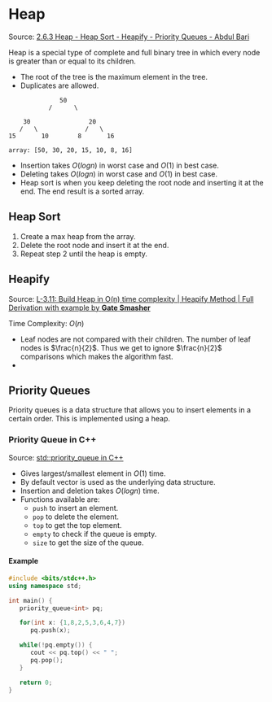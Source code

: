 # Heap

Source: [2.6.3 Heap - Heap Sort - Heapify - Priority Queues - Abdul Bari](https://youtu.be/HqPJF2L5h9U)

Heap is a special type of complete and full binary tree in which every node is greater than or equal to its children.

- The root of the tree is the maximum element in the tree.
- Duplicates are allowed.

```plaintext
              50
           /      \

    30                20
   /   \             /   \
15       10        8       16
```

`array: [50, 30, 20, 15, 10, 8, 16]`

- Insertion takes $O(log n)$ in worst case and $O(1)$ in best case.
- Deleting takes $O(log n)$ in worst case and $O(1)$ in best case.
- Heap sort is when you keep deleting the root node and inserting it at the end. The end result is a sorted array.

## Heap Sort

1. Create a max heap from the array.
2. Delete the root node and insert it at the end.
3. Repeat step 2 until the heap is empty.

## Heapify

Source: [L-3.11: Build Heap in O(n) time complexity | Heapify Method | Full Derivation with example by **Gate Smasher**
](https://www.youtube.com/watch?v=8noP3YjjJCM)

Time Complexity: $O(n)$

- Leaf nodes are not compared with their children. The number of leaf nodes is $\frac{n}{2}$. Thus we get to ignore $\frac{n}{2}$ comparisons which makes the algorithm fast.
- 

## Priority Queues

Priority queues is a data structure that allows you to insert elements in a certain order. This is implemented using a heap.

### Priority Queue in C++

Source: [std::priority_queue in C++](https://www.youtube.com/watch?v=JSqznrzWGvc)

- Gives largest/smallest element in $O(1)$ time.
- By default vector is used as the underlying data structure.
- Insertion and deletion takes $O(log n)$ time.
- Functions available are:
  - `push` to insert an element.
  - `pop` to delete the element.
  - `top` to get the top element.
  - `empty` to check if the queue is empty.
  - `size` to get the size of the queue.

#### Example

```cpp
#include <bits/stdc++.h>
using namespace std;

int main() {
   priority_queue<int> pq;

   for(int x: {1,8,2,5,3,6,4,7})
      pq.push(x);

   while(!pq.empty()) {
      cout << pq.top() << " ";
      pq.pop();
   }

   return 0;
}
```
